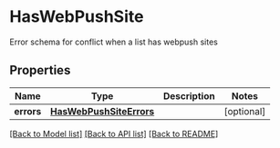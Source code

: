 # HasWebPushSite

Error schema for conflict when a list has webpush sites
## Properties
Name | Type | Description | Notes
------------ | ------------- | ------------- | -------------
**errors** | [**HasWebPushSiteErrors**](HasWebPushSiteErrors.md) |  | [optional] 

[[Back to Model list]](../README.md#documentation-for-models) [[Back to API list]](../README.md#documentation-for-api-endpoints) [[Back to README]](../README.md)


